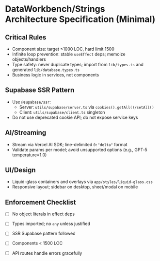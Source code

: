 # DataWorkbench/Strings Architecture Specification (Minimal)

## Critical Rules
- Component size: target ≤1000 LOC, hard limit 1500
- Infinite loop prevention: stable `useEffect` deps; memoize objects/handlers
- Type safety: never duplicate types; import from `lib/types.ts` and generated `lib/database.types.ts`
- Business logic in services, not components

## Supabase SSR Pattern
- Use `@supabase/ssr`:
  - Server: `utils/supabase/server.ts` via `cookies().getAll()/setAll()`
  - Client: `utils/supabase/client.ts` singleton
- Do not use deprecated cookie API; do not expose service keys

## AI/Streaming
- Stream via Vercel AI SDK; line-delimited `0:"delta"` format
- Validate params per model; avoid unsupported options (e.g., GPT‑5 temperature=1.0)

## UI/Design
- Liquid-glass containers and overlays via `app/styles/liquid-glass.css`
- Responsive layout; sidebar on desktop, sheet/modal on mobile

## Enforcement Checklist
- [ ] No object literals in effect deps
- [ ] Types imported; no `any` unless justified
- [ ] SSR Supabase pattern followed
- [ ] Components < 1500 LOC
- [ ] API routes handle errors gracefully


